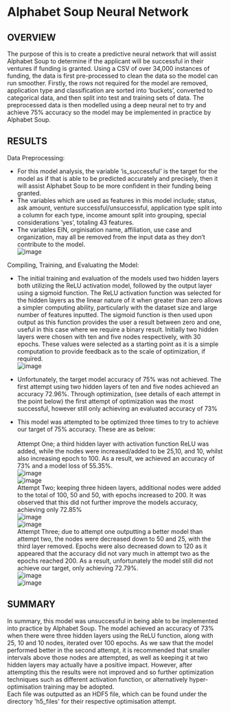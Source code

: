 # Alphabet Soup Neural Network
## OVERVIEW
The purpose of this is to create a predictive neural network that will assist Alphabet Soup to determine if the applicant will be successful in their ventures if funding is granted. Using a CSV of over 34,000 instances of funding, the data is first pre-processed to clean the data so the model can run smoother. Firstly, the rows not required for the model are removed, application type and classification are sorted into ‘buckets’, converted to categorical data, and then split into test and training sets of data. The preprocessed data is then modelled using a deep neural net to try and achieve 75% accuracy so the model may be implemented in practice by Alphabet Soup.
## RESULTS
Data Preprocessing:
* For this model analysis, the variable ‘is_successful’ is the target for the model as if that is able to be predicted accurately and precisely, then it will assist Alphabet Soup to be more confident in their funding being granted.
* The variables which are used as features in this model include; status, ask amount, venture successful/unsuccessful, application type split into a column for each type, income amount split into grouping, special considerations ‘yes’, totaling 43 features.
* The variables EIN, orginisation name, affiliation, use case and organization, may all be removed from the input data as they don’t contribute to the model. \
![image](https://github.com/BradFisher18/deep-learning-challenge/assets/149662706/157e990f-0a77-45b9-b6be-1b7284b0495f)

Compiling, Training, and Evaluating the Model:
* The initial training and evaluation of the models used two hidden layers both utilizing the ReLU activation model, followed by the output layer using a sigmoid function. The ReLU activation function was selected for the hidden layers as the linear nature of it when greater than zero allows a simpler computing ability, particularly with the dataset size and large number of features inputted. The sigmoid function is then used upon output as this function provides the user a result between zero and one, useful in this case where we require a binary result. Initially two hidden layers were chosen with ten and five nodes respectively, with 30 epochs. These values were selected as a starting point as it is a simple computation to provide feedback as to the scale of optimization, if required. \
![image](https://github.com/BradFisher18/deep-learning-challenge/assets/149662706/e4c39b7c-2e22-45cc-a02c-32ff17f6aca8)

* Unfortunately, the target model accuracy of 75% was not achieved. The first attempt using two hidden layers of ten and five nodes achieved an accuracy 72.96%. Through optimization, (see details of each attempt in the point below) the first attempt of optimization was the most successful, however still only achieving an evaluated accuracy of 73%
* This model was attempted to be optimized three times to try to achieve our target of 75% accuracy. These are as below: \
\
  Attempt One; a third hidden layer with activation function ReLU was added, while the nodes were increased/added to be 25,10, and 10, whilst also increasing epoch to 100. As a result, we achieved an accuracy of 73% and a model loss of 55.35%. \
  ![image](https://github.com/BradFisher18/deep-learning-challenge/assets/149662706/d1ded482-2ab7-4b40-ac83-e17ac993ceb5)
\
![image](https://github.com/BradFisher18/deep-learning-challenge/assets/149662706/50e9d03d-0eac-43dd-92cf-1e8741446822)
\
  Attempt Two; keeping three hideen layers, additional nodes were added to the total of 100, 50 and 50, with epochs increased to 200. It was observed that this did not further improve the models accuracy, achieving only 72.85% \
  ![image](https://github.com/BradFisher18/deep-learning-challenge/assets/149662706/8a8af4c6-5a1a-437f-a7ad-ae83bee7f8d4)
\
![image](https://github.com/BradFisher18/deep-learning-challenge/assets/149662706/b6603bbe-26a5-4b38-aa1e-f29927ec5741)
\
  Attempt Three; due to attempt one outputting a better model than attempt two, the nodes were decreased down to 50 and 25, with the third layer removed. Epochs were also decreased down to 120 as it appeared that the accuracy did not vary much in attempt two as the epochs reached 200. As a result, unfortunately the model still did not achieve our target, only achieving 72.79%.\
  ![image](https://github.com/BradFisher18/deep-learning-challenge/assets/149662706/7fa8456b-6c81-4edd-a863-87420a98b04f)
\
![image](https://github.com/BradFisher18/deep-learning-challenge/assets/149662706/a908a52d-6625-4ca6-8b43-ec96d4226504)

## SUMMARY
In summary, this model was unsuccessful in being able to be implemented into practice by Alphabet Soup. The model achieved an accuracy of 73% when there were three hidden layers using the ReLU function, along with 25, 10 and 10 nodes, iterated over 100 epochs. As we saw that the model performed better in the second attempt, it is recommended that smaller intervals above those nodes are attempted, as well as keeping it at two hidden layers may actually have a positive impact. However, after attempting this the results were not improved and so further optimization techniques such as different activation function, or alternatively hyper-optimisation training may be adopted. \
Each file was outputted as an HDF5 file, which can be found under the directory 'h5_files' for their respective optimisation attempt. 
